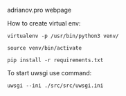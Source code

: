 adrianov.pro webpage

How to create virtual env: 

	virtualenv -p /usr/bin/python3 venv/
	
	source venv/bin/activate
	
	pip install -r requirements.txt

To start uwsgi use command: 
	
	uwsgi --ini ./src/src/uwsgi.ini
